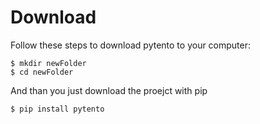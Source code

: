 # Download

Follow these steps to download pytento to your computer:
```
$ mkdir newFolder
$ cd newFolder
```
And than you just download the proejct with pip
```
$ pip install pytento
```
